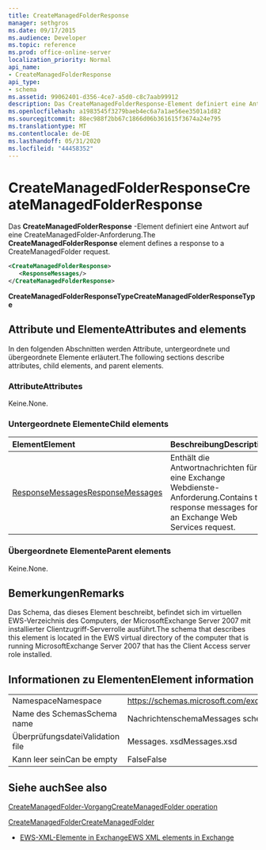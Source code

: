 ```yaml
---
title: CreateManagedFolderResponse
manager: sethgros
ms.date: 09/17/2015
ms.audience: Developer
ms.topic: reference
ms.prod: office-online-server
localization_priority: Normal
api_name:
- CreateManagedFolderResponse
api_type:
- schema
ms.assetid: 99062401-d356-4ce7-a5d0-c8c7aab99912
description: Das CreateManagedFolderResponse-Element definiert eine Antwort auf eine CreateManagedFolder-Anforderung.
ms.openlocfilehash: a1983545f3279baeb4ec6a7a1ae56ee3501a1d82
ms.sourcegitcommit: 88ec988f2bb67c1866d06b361615f3674a24e795
ms.translationtype: MT
ms.contentlocale: de-DE
ms.lasthandoff: 05/31/2020
ms.locfileid: "44458352"
---
```

# <a name="createmanagedfolderresponse"></a><span data-ttu-id="0b08d-103">CreateManagedFolderResponse</span><span class="sxs-lookup"><span data-stu-id="0b08d-103">CreateManagedFolderResponse</span></span>

<span data-ttu-id="0b08d-104">Das **CreateManagedFolderResponse** -Element definiert eine Antwort auf eine CreateManagedFolder-Anforderung.</span><span class="sxs-lookup"><span data-stu-id="0b08d-104">The **CreateManagedFolderResponse** element defines a response to a CreateManagedFolder request.</span></span> 
  
```xml
<CreateManagedFolderResponse>
   <ResponseMessages/>
</CreateManagedFolderResponse>
```

 <span data-ttu-id="0b08d-105">**CreateManagedFolderResponseType**</span><span class="sxs-lookup"><span data-stu-id="0b08d-105">**CreateManagedFolderResponseType**</span></span>
## <a name="attributes-and-elements"></a><span data-ttu-id="0b08d-106">Attribute und Elemente</span><span class="sxs-lookup"><span data-stu-id="0b08d-106">Attributes and elements</span></span>

<span data-ttu-id="0b08d-107">In den folgenden Abschnitten werden Attribute, untergeordnete und übergeordnete Elemente erläutert.</span><span class="sxs-lookup"><span data-stu-id="0b08d-107">The following sections describe attributes, child elements, and parent elements.</span></span>
  
### <a name="attributes"></a><span data-ttu-id="0b08d-108">Attribute</span><span class="sxs-lookup"><span data-stu-id="0b08d-108">Attributes</span></span>

<span data-ttu-id="0b08d-109">Keine.</span><span class="sxs-lookup"><span data-stu-id="0b08d-109">None.</span></span>
  
### <a name="child-elements"></a><span data-ttu-id="0b08d-110">Untergeordnete Elemente</span><span class="sxs-lookup"><span data-stu-id="0b08d-110">Child elements</span></span>

|<span data-ttu-id="0b08d-111">**Element**</span><span class="sxs-lookup"><span data-stu-id="0b08d-111">**Element**</span></span>|<span data-ttu-id="0b08d-112">**Beschreibung**</span><span class="sxs-lookup"><span data-stu-id="0b08d-112">**Description**</span></span>|
|:-----|:-----|
|[<span data-ttu-id="0b08d-113">ResponseMessages</span><span class="sxs-lookup"><span data-stu-id="0b08d-113">ResponseMessages</span></span>](responsemessages.md) <br/> |<span data-ttu-id="0b08d-114">Enthält die Antwortnachrichten für eine Exchange Webdienste-Anforderung.</span><span class="sxs-lookup"><span data-stu-id="0b08d-114">Contains the response messages for an Exchange Web Services request.</span></span>  <br/> |
   
### <a name="parent-elements"></a><span data-ttu-id="0b08d-115">Übergeordnete Elemente</span><span class="sxs-lookup"><span data-stu-id="0b08d-115">Parent elements</span></span>

<span data-ttu-id="0b08d-116">Keine.</span><span class="sxs-lookup"><span data-stu-id="0b08d-116">None.</span></span>
  
## <a name="remarks"></a><span data-ttu-id="0b08d-117">Bemerkungen</span><span class="sxs-lookup"><span data-stu-id="0b08d-117">Remarks</span></span>

<span data-ttu-id="0b08d-118">Das Schema, das dieses Element beschreibt, befindet sich im virtuellen EWS-Verzeichnis des Computers, der MicrosoftExchange Server 2007 mit installierter Clientzugriff-Serverrolle ausführt.</span><span class="sxs-lookup"><span data-stu-id="0b08d-118">The schema that describes this element is located in the EWS virtual directory of the computer that is running MicrosoftExchange Server 2007 that has the Client Access server role installed.</span></span>
  
## <a name="element-information"></a><span data-ttu-id="0b08d-119">Informationen zu Elementen</span><span class="sxs-lookup"><span data-stu-id="0b08d-119">Element information</span></span>

|||
|:-----|:-----|
|<span data-ttu-id="0b08d-120">Namespace</span><span class="sxs-lookup"><span data-stu-id="0b08d-120">Namespace</span></span>  <br/> |https://schemas.microsoft.com/exchange/services/2006/messages  <br/> |
|<span data-ttu-id="0b08d-121">Name des Schemas</span><span class="sxs-lookup"><span data-stu-id="0b08d-121">Schema name</span></span>  <br/> |<span data-ttu-id="0b08d-122">Nachrichtenschema</span><span class="sxs-lookup"><span data-stu-id="0b08d-122">Messages schema</span></span>  <br/> |
|<span data-ttu-id="0b08d-123">Überprüfungsdatei</span><span class="sxs-lookup"><span data-stu-id="0b08d-123">Validation file</span></span>  <br/> |<span data-ttu-id="0b08d-124">Messages. xsd</span><span class="sxs-lookup"><span data-stu-id="0b08d-124">Messages.xsd</span></span>  <br/> |
|<span data-ttu-id="0b08d-125">Kann leer sein</span><span class="sxs-lookup"><span data-stu-id="0b08d-125">Can be empty</span></span>  <br/> |<span data-ttu-id="0b08d-126">False</span><span class="sxs-lookup"><span data-stu-id="0b08d-126">False</span></span>  <br/> |
   
## <a name="see-also"></a><span data-ttu-id="0b08d-127">Siehe auch</span><span class="sxs-lookup"><span data-stu-id="0b08d-127">See also</span></span>



[<span data-ttu-id="0b08d-128">CreateManagedFolder-Vorgang</span><span class="sxs-lookup"><span data-stu-id="0b08d-128">CreateManagedFolder operation</span></span>](createmanagedfolder-operation.md)
  
[<span data-ttu-id="0b08d-129">CreateManagedFolder</span><span class="sxs-lookup"><span data-stu-id="0b08d-129">CreateManagedFolder</span></span>](createmanagedfolder.md)


- [<span data-ttu-id="0b08d-130">EWS-XML-Elemente in Exchange</span><span class="sxs-lookup"><span data-stu-id="0b08d-130">EWS XML elements in Exchange</span></span>](ews-xml-elements-in-exchange.md)

